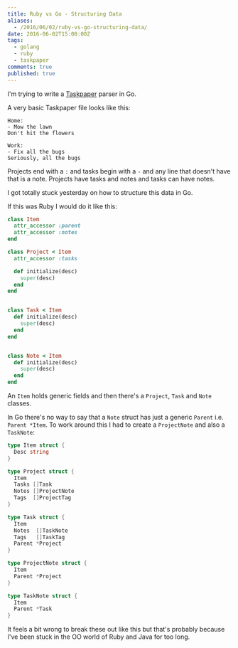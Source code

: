 ```yaml
---
title: Ruby vs Go - Structuring Data
aliases:
  - /2016/06/02/ruby-vs-go-structuring-data/
date: 2016-06-02T15:08:00Z
tags:
  - golang
  - ruby
  - taskpaper
comments: true
published: true
---
```


I'm trying to write a [Taskpaper](http://taskpaper3.com) parser in Go.

A very basic Taskpaper file looks like this:

```
Home:
- Mow the lawn
Don't hit the flowers

Work:
- Fix all the bugs
Seriously, all the bugs
```

Projects end with a `:` and tasks begin with a `-` and any line that doesn't have that is a note. Projects have tasks and notes and tasks can have notes.

I got totally stuck yesterday on how to structure this data in Go.

If this was Ruby I would do it like this:

```ruby
class Item
  attr_accessor :parent
  attr_accessor :notes
end

class Project < Item
  attr_accessor :tasks

  def initialize(desc)
    super(desc)
  end
end


class Task < Item
  def initialize(desc)
    super(desc)
  end
end


class Note < Item
  def initialize(desc)
    super(desc)
  end
end
```

An `Item` holds generic fields and then there's a `Project`, `Task` and `Note` classes. 

In Go there's no way to say that a `Note` struct has just a generic `Parent` i.e. `Parent *Item`. To work around this I had to create a `ProjectNote` and also a `TaskNote`:

```go
type Item struct {
  Desc string
}

type Project struct {
  Item
  Tasks []Task
  Notes []ProjectNote
  Tags  []ProjectTag
}

type Task struct {
  Item
  Notes  []TaskNote
  Tags   []TaskTag
  Parent *Project
}

type ProjectNote struct {
  Item
  Parent *Project
}

type TaskNote struct {
  Item
  Parent *Task
}

```

It feels a bit wrong to break these out like this but that's probably because I've been stuck in the OO world of Ruby and Java for too long.
